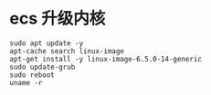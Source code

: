 

# ecs 升级内核

```shell
sudo apt update -y
apt-cache search linux-image
apt-get install -y linux-image-6.5.0-14-generic
sudo update-grub
sudo reboot
uname -r
```
